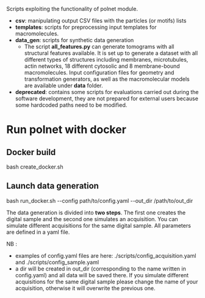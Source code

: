 Scripts exploiting the functionality of polnet module.

* **csv**: manipulating output CSV files with the particles (or motifs) lists
* **templates**: scripts for preprocessing input templates for macromolecules.
* **data_gen**: scripts for synthetic data generation
  * The script **all_features.py** can generate tomograms with all structural features available. It is set up to generate 
    a dataset with all different types of structures including membranes, microtubules, actin networks, 18 different 
    cytosolic and 8 membrane-bound macromolecules. Input configuration files for geometry and transformation generators, 
    as well as the macromolecular models are available under **data** folder.
* **deprecated**: contains 
some scripts for evaluations carried out during the software development, they are not prepared for external users
because some hardcoded paths need to be modified.

# Run polnet with docker

## Docker build
bash create_docker.sh

## Launch data generation
bash run_docker.sh --config path/to/config.yaml --out_dir /path/to/out_dir

The data generation is divided into **two steps**. The first one creates the digital sample and the second one simulates an acquisition. You can simulate different acquisitions for the same digital sample. All parameters are defined in a yaml file. 

NB :
* examples of config.yaml files are here: ./scripts/config_acquisition.yaml and ./scripts/config_sample.yaml 
* a dir will be created in out_dir (corresponding to the name written in config.yaml) and all data will
be saved there. If you simulate different acquisitions for the same digital sample please change the name of your acquisition, otherwise it will overwrite the previous one.

